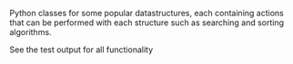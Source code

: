 Python classes for some popular datastructures, each containing actions that can be performed with each structure such as searching and sorting algorithms.

See the test output for all functionality
